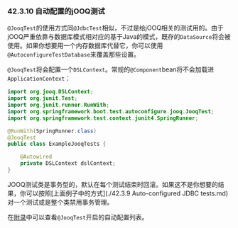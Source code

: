 ### 42.3.10 自动配置的jOOQ测试

`@JooqTest`的使用方式同`@JdbcTest`相似，不过是给jOOQ相关的测试用的。由于jOOQ严重依靠与数据库模式相对应的基于Java的模式，既存的`DataSource`将会被使用。如果你想要用一个内存数据库代替它，你可以使用`@AutoconfigureTestDatabase`来覆盖那些设置。

`@JooqTest`将会配置一个`DSLContext`。常规的`@Component`bean将不会加载进`ApplicationContext`：
```java
import org.jooq.DSLContext;
import org.junit.Test;
import org.junit.runner.RunWith;
import org.springframework.boot.test.autoconfigure.jooq.JooqTest;
import org.springframework.test.context.junit4.SpringRunner;

@RunWith(SpringRunner.class)
@JooqTest
public class ExampleJooqTests {

    @Autowired
    private DSLContext dslContext;
}
```
JOOQ测试类是事务型的，默认在每个测试结束时回滚。如果这不是你想要的结果，你可以按照[上面例子中的方式](./42.3.9 Auto-configured JDBC tests.md)对一个测试或是整个类禁用事务管理。

在[附录](https://docs.spring.io/spring-boot/docs/2.0.0.M7/reference/htmlsingle/#test-auto-configuration)中可以查看`@JooqTest`开启的自动配置列表。
